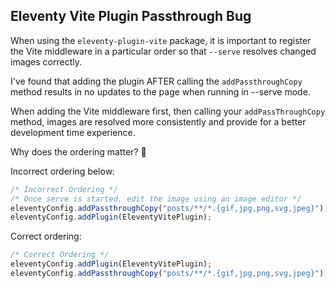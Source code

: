 ## Eleventy Vite Plugin Passthrough Bug

When using the `eleventy-plugin-vite` package, it is important to register the Vite middleware in a particular order so that `--serve` resolves changed images correctly. 

I've found that adding the plugin AFTER calling the `addPassthroughCopy` method results in no updates to the page when running in --serve mode.

When adding the Vite middleware first, then calling your `addPassThroughCopy` method, images are resolved more consistently and provide for a better development time experience.

Why does the ordering matter? 🤷‍

Incorrect ordering below:

```javascript
/* Incorrect Ordering */
/* Once serve is started, edit the image using an image editor */
eleventyConfig.addPassthroughCopy("posts/**/*.{gif,jpg,png,svg,jpeg}");
eleventyConfig.addPlugin(EleventyVitePlugin);
```
    
Correct ordering:

```javascript
/* Correct Ordering */
eleventyConfig.addPlugin(EleventyVitePlugin);
eleventyConfig.addPassthroughCopy("posts/**/*.{gif,jpg,png,svg,jpeg}");
```
